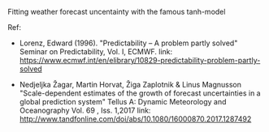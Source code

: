 Fitting weather forecast uncentainty with the famous tanh-model 

Ref:
* Lorenz, Edward (1996). "Predictability – A problem partly solved" Seminar on Predictability, Vol. I, ECMWF. link: https://www.ecmwf.int/en/elibrary/10829-predictability-problem-partly-solved

* Nedjeljka Žagar, Martin Horvat, Žiga Zaplotnik & Linus Magnusson "Scale-dependent estimates of the growth of forecast uncertainties in a global prediction system" Tellus A: Dynamic Meteorology and Oceanography Vol. 69 , Iss. 1,2017 link: http://www.tandfonline.com/doi/abs/10.1080/16000870.2017.1287492
